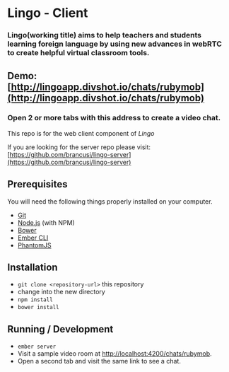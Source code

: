 # Lingo - Client

### Lingo(working title) aims to help teachers and students learning foreign language by using new advances in webRTC to create helpful virtual classroom tools.

## Demo: [http://lingoapp.divshot.io/chats/rubymob](http://lingoapp.divshot.io/chats/rubymob)
### Open 2 or more tabs with this address to create a video chat.

This repo is for the web client component of *Lingo*

If you are looking for the server repo please visit: [https://github.com/brancusi/lingo-server](https://github.com/brancusi/lingo-server)

## Prerequisites

You will need the following things properly installed on your computer.

* [Git](http://git-scm.com/)
* [Node.js](http://nodejs.org/) (with NPM)
* [Bower](http://bower.io/)
* [Ember CLI](http://www.ember-cli.com/)
* [PhantomJS](http://phantomjs.org/)

## Installation

* `git clone <repository-url>` this repository
* change into the new directory
* `npm install`
* `bower install`

## Running / Development

* `ember server`
* Visit a sample video room at [http://localhost:4200/chats/rubymob](http://localhost:4200/chats/rubymob).
* Open a second tab and visit the same link to see a chat.
